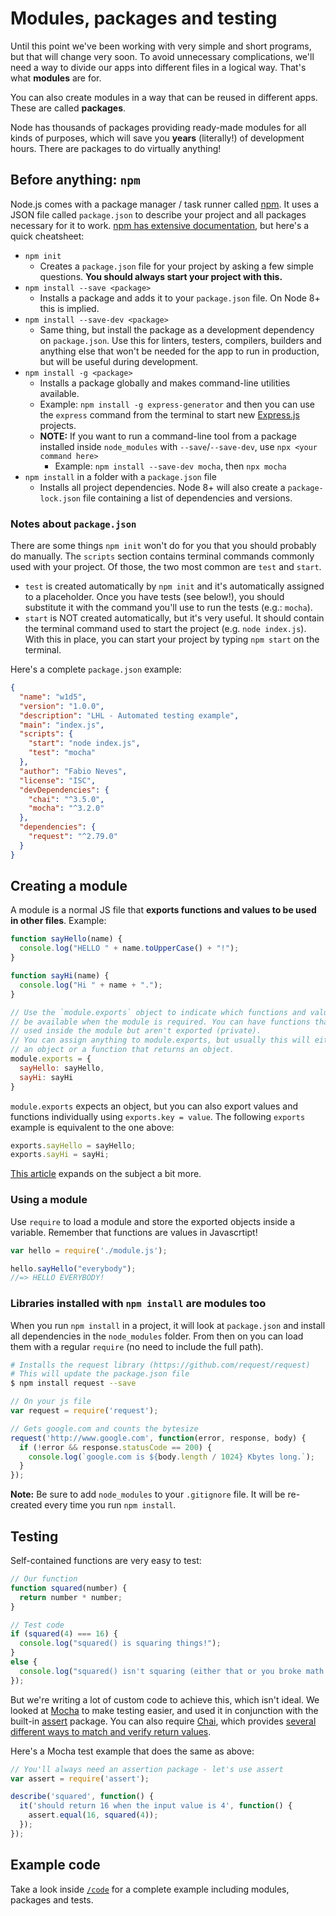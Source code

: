 # Modules, packages and testing

Until this point we've been working with very simple and short programs, but that will change very soon. To avoid unnecessary complications, we'll need a way to divide our apps into different files in a logical way. That's what **modules** are for.

You can also create modules in a way that can be reused in different apps. These are called **packages**.

Node has thousands of packages providing ready-made modules for all kinds of purposes, which will save you **years** (literally!) of development hours. There are packages to do virtually anything!

## Before anything: `npm`

Node.js comes with a package manager / task runner called [npm](https://www.npmjs.com/). It uses a JSON file called `package.json` to describe your project and all packages necessary for it to work. [npm has extensive documentation](https://docs.npmjs.com/), but here's a quick cheatsheet:

* `npm init`
    * Creates a `package.json` file for your project by asking a few simple questions. **You should always start your project with this.**
* `npm install --save <package>`
    * Installs a package and adds it to your `package.json` file. On Node 8+ this is implied.
* `npm install --save-dev <package>`
    * Same thing, but install the package as a development dependency on `package.json`. Use this for linters, testers, compilers, builders and anything else that won't be needed for the app to run in production, but will be useful during development.
* `npm install -g <package>`
    * Installs a package globally and makes command-line utilities available.
    * Example: `npm install -g express-generator` and then you can use the `express` command from the terminal to start new [Express.js](http://expressjs.com) projects.
    * **NOTE:** If you want to run a command-line tool from a package installed inside `node_modules` with `--save`/`--save-dev`, use `npx <your command here>`
      - Example: `npm install --save-dev mocha`, then `npx mocha`
* `npm install` in a folder with a `package.json` file
   * Installs all project dependencies. Node 8+ will also create a `package-lock.json` file containing a list of dependencies and versions.

### Notes about `package.json`

There are some things `npm init` won't do for you that you should probably do manually. The `scripts` section contains terminal commands commonly used with your project. Of those, the two most common are `test` and `start`.

* `test` is created automatically by `npm init` and it's automatically assigned to a placeholder. Once you have tests (see below!), you should substitute it with the command you'll use to run the tests (e.g.: `mocha`).
* `start` is NOT created automatically, but it's very useful. It should contain the terminal command used to start the project (e.g. `node index.js`). With this in place, you can start your project by typing `npm start` on the terminal.

Here's a complete `package.json` example:
```json
{
  "name": "w1d5",
  "version": "1.0.0",
  "description": "LHL - Automated testing example",
  "main": "index.js",
  "scripts": {
    "start": "node index.js",
    "test": "mocha"
  },
  "author": "Fabio Neves",
  "license": "ISC",
  "devDependencies": {
    "chai": "^3.5.0",
    "mocha": "^3.2.0"
  },
  "dependencies": {
    "request": "^2.79.0"
  }
}
```

## Creating a module

A module is a normal JS file that **exports functions and values to be used in other files**. Example:
```js
function sayHello(name) {
  console.log("HELLO " + name.toUpperCase() + "!");
}

function sayHi(name) {
  console.log("Hi " + name + ".");
}

// Use the `module.exports` object to indicate which functions and values will
// be available when the module is required. You can have functions that are
// used inside the module but aren't exported (private).
// You can assign anything to module.exports, but usually this will either be
// an object or a function that returns an object.
module.exports = {
  sayHello: sayHello,
  sayHi: sayHi
}
```

`module.exports` expects an object, but you can also export values and functions individually using `exports.key = value`. The following `exports` example is equivalent to the one above:
```js
exports.sayHello = sayHello;
exports.sayHi = sayHi;
```

[This article](https://www.sitepoint.com/understanding-module-exports-exports-node-js/) expands on the subject a bit more.

### Using a module

Use `require` to load a module and store the exported objects inside a variable. Remember that functions are values in Javascrtipt!
```js
var hello = require('./module.js');

hello.sayHello("everybody");
//=> HELLO EVERYBODY!
```

### Libraries installed with `npm install` are modules too

When you run `npm install` in a project, it will look at `package.json` and install all dependencies in the `node_modules` folder. From then on you can load them with a regular `require` (no need to include the full path).
```sh
# Installs the request library (https://github.com/request/request)
# This will update the package.json file
$ npm install request --save
```
```js
// On your js file
var request = require('request');

// Gets google.com and counts the bytesize
request('http://www.google.com', function(error, response, body) {
  if (!error && response.statusCode == 200) {
    console.log(`google.com is ${body.length / 1024} Kbytes long.`);
  }
});
```

**Note:** Be sure to add `node_modules` to your `.gitignore` file. It will be re-created every time you run `npm install`.

## Testing

Self-contained functions are very easy to test:

```js
// Our function
function squared(number) {
  return number * number;
}

// Test code
if (squared(4) === 16) {
  console.log("squared() is squaring things!");
}
else {
  console.log("squared() isn't squaring (either that or you broke math!).")
});
```

But we're writing a lot of custom code to achieve this, which isn't ideal. We looked at [Mocha](https://mochajs.org/) to make testing easier, and used it in conjunction with the built-in [assert](https://nodejs.org/api/assert.html) package. You can also require [Chai](http://chaijs.com), which provides [several different ways to match and verify return values](http://chaijs.com/api/bdd/).

Here's a Mocha test example that does the same as above:

```js
// You'll always need an assertion package - let's use assert
var assert = require('assert');

describe('squared', function() {
  it('should return 16 when the input value is 4', function() {
    assert.equal(16, squared(4));
  });
});
```

## Example code

Take a look inside [`/code`](code) for a complete example including modules, packages and tests.
